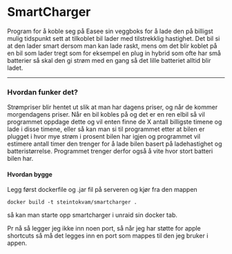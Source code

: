 # SmartCharger

Program for å koble seg på Easee sin veggboks for å lade den på billigst mulig tidspunkt sett at tilkoblet bil lader med tilstrekklig hastighet. Det bil si at den lader smart dersom man kan lade raskt, mens om det blir koblet på en bil som lader tregt som for eksempel en plug in hybrid som ofte har små batterier så skal den gi strøm med en gang så det lille batteriet alltid blir ladet.

---

### Hvordan funker det?

Strømpriser blir hentet ut slik at man har dagens priser, og når de kommer morgendagens priser. Når en bil kobles på og det er en ren elbil så vil programmet oppdage dette og vil enten finne de X antall billigste timene og lade i disse timene, eller så kan man si til programmet etter at bilen er plugget i hvor mye strøm i prosent bilen har igjen og programmet vil estimere antall timer den trenger for å lade bilen basert på ladehastighet og batteristørrelse. Programmet trenger derfor også å vite hvor stort batteri bilen har.

#### Hvordan bygge

Legg først dockerfile og .jar fil på serveren og kjør fra den mappen

```
docker build -t steintokvam/smartcharger .
```
så kan man starte opp smartcharger i unraid sin docker tab. 

Pr nå så legger jeg ikke inn noen port, så når jeg har støtte for apple 
shortcuts så må det legges inn en port som mappes til den jeg bruker i appen.